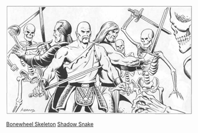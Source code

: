 ![](attachments/Pasted%20image%2020230119095200.png)


[Bonewheel Skeleton](../00_Beastiary/Minor/Bonewheel%20Skeleton.md)
[Shadow Snake](../00_Beastiary/Minor/Shadow%20Snake.md)
